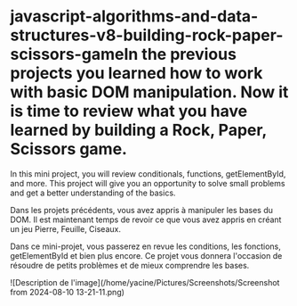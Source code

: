 # javascript-algorithms-and-data-structures-v8-building-rock-paper-scissors-gameIn the previous projects you learned how to work with basic DOM manipulation. Now it is time to review what you have learned by building a Rock, Paper, Scissors game.

In this mini project, you will review conditionals, functions, getElementById, and more. This project will give you an opportunity to solve small problems and get a better understanding of the basics.


Dans les projets précédents, vous avez appris à manipuler les bases du DOM. Il est maintenant temps de revoir ce que vous avez appris en créant un jeu Pierre, Feuille, Ciseaux.

Dans ce mini-projet, vous passerez en revue les conditions, les fonctions, getElementById et bien plus encore. Ce projet vous donnera l'occasion de résoudre de petits problèmes et de mieux comprendre les bases.


![Description de l'image](/home/yacine/Pictures/Screenshots/Screenshot from 2024-08-10 13-21-11.png)

